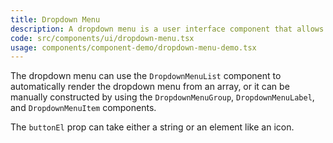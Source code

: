 ```yaml
---
title: Dropdown Menu
description: A dropdown menu is a user interface component that allows users to choose one option from a list of choices. It is typically triggered by a button or a similar control and displays a list of options that can be selected.
code: src/components/ui/dropdown-menu.tsx
usage: components/component-demo/dropdown-menu-demo.tsx
---
```


The dropdown menu can use the `DropdownMenuList` component to automatically render the dropdown menu from an array, or it can be manually constructed by using the `DropdownMenuGroup`, `DropdownMenuLabel`, and `DropdownMenuItem` components.

The `buttonEl` prop can take either a string or an element like an icon.
